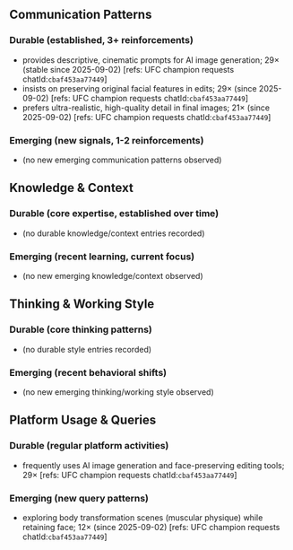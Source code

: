 ## Communication Patterns
### Durable (established, 3+ reinforcements)
- provides descriptive, cinematic prompts for AI image generation; 29× (stable since 2025-09-02) [refs: UFC champion requests chatId:`cbaf453aa77449`]
- insists on preserving original facial features in edits; 29× (since 2025-09-02) [refs: UFC champion requests chatId:`cbaf453aa77449`]
- prefers ultra-realistic, high-quality detail in final images; 21× (since 2025-09-02) [refs: UFC champion requests chatId:`cbaf453aa77449`]

### Emerging (new signals, 1-2 reinforcements)
- (no new emerging communication patterns observed)

## Knowledge & Context
### Durable (core expertise, established over time)
- (no durable knowledge/context entries recorded)

### Emerging (recent learning, current focus)
- (no new emerging knowledge/context observed)

## Thinking & Working Style
### Durable (core thinking patterns)
- (no durable style entries recorded)

### Emerging (recent behavioral shifts)
- (no new emerging thinking/working style observed)

## Platform Usage & Queries
### Durable (regular platform activities)
- frequently uses AI image generation and face-preserving editing tools; 29× [refs: UFC champion requests chatId:`cbaf453aa77449`]

### Emerging (new query patterns)
- exploring body transformation scenes (muscular physique) while retaining face; 12× (since 2025-09-02) [refs: UFC champion requests chatId:`cbaf453aa77449`]